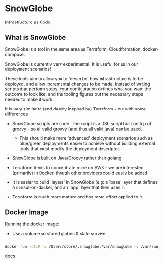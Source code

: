 # SnowGlobe
Infrastructure as Code

## What is SnowGlobe

SnowGlobe is a tool in the same area as Terraform, Cloudformation, docker-compose.

SnowGlobe is currently very experimental. It is useful for us in our deployment scenarios!

These tools aim to allow you to 'describe' how infrastructure is to be deployed, and allow incremental changes to be made. Instead of writing scripts that perform steps, your configuration defines what you want the outcome to look like, and the tooling figures out the necessary steps needed to make it work.


It is very similar to (and deeply inspired by) Terraform - but with some differences

* SnowGlobe scripts are code. The script is a DSL script built on top of groovy - so all valid groovy (and thus all valid java) can be used.
  - This should make more 'advanced' deployment scenarios such as blue/green deployments easier to achieve without building external tools that must modify the deployment descriptor.

* SnowGlobe is built on Java/Groovy rather than golang

* Terraform tends to concentrate more on AWS - we are interested (primarily) in Docker, though other providers could easily be added

* It is easier to build 'layers' in SnowGlobe (e.g: a 'base' layer that defines a consul-on-docker, and an 'app' layer that then uses it.

* Terraform is much more mature and has more effort applied to it.

## Docker Image

Running the docker image:

* Use a volume so stored globes & state survive.

```bash

docker run -dtiP -v /Users/store/.snowglobe:/var/snowglobe -v /var/run/docker.sock:/var/run/docker.sock nirima/snowglobe
```

[docs](./docs/index.md) 
